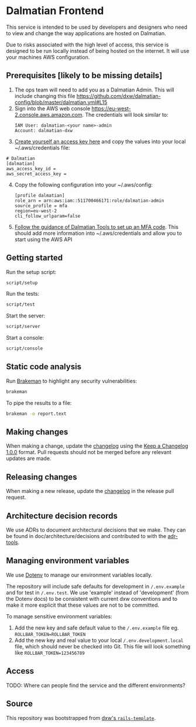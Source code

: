 # Dalmatian Frontend

This service is intended to be used by developers and designers who need to view and change the way applications are hosted on Dalmatian.

Due to risks associated with the high level of access, this service is designed to be run locally instead of being hosted on the internet. It will use your machines AWS configuration.

## Prerequisites [likely to be missing details]

1. The ops team will need to add you as a Dalmatian Admin. This will include changing this file https://github.com/dxw/dalmatian-config/blob/master/dalmatian.yml#L15
2. Sign into the AWS web console https://eu-west-2.console.aws.amazon.com. The credentials will look similar to:
    ```
    IAM User: dalmatian-<your name>-admin
    Account: dalmatian-dxw
    ```
3. [Create yourself an access key here](https://console.aws.amazon.com/iam/home?region=eu-west-2#/security_credentials) and copy the values into your local ~/.aws/credentials file:
  ```
  # Dalmatian
  [dalmatian]
  aws_access_key_id =
  aws_secret_access_key =
  ```
4. Copy the following configuration into your ~/.aws/config:
    ```
    [profile dalmatian]
    role_arn = arn:aws:iam::511700466171:role/dalmatian-admin
    source_profile = mfa
    region=eu-west-2
    cli_follow_urlparam=false
    ```
5. [Follow the guidance of Dalmatian Tools to set up an MFA code](https://github.com/dxw/dalmatian-tools/). This should add more information into ~/.aws/credentials and allow you to start using the AWS API

## Getting started

Run the setup script:

```bash
script/setup
```

Run the tests:

```bash
script/test
```

Start the server:

```bash
script/server
```

Start a console:

```bash
script/console
```

## Static code analysis

Run [Brakeman](https://brakemanscanner.org/) to highlight any security vulnerabilities:
```bash
brakeman
```

To pipe the results to a file:
```bash
brakeman -o report.text
```

## Making changes

When making a change, update the [changelog](CHANGELOG.md) using the
[Keep a Changelog 1.0.0](https://keepachangelog.com/en/1.0.0/) format. Pull
requests should not be merged before any relevant updates are made.

## Releasing changes

When making a new release, update the [changelog](CHANGELOG.md) in the release
pull request.

## Architecture decision records

We use ADRs to document architectural decisions that we make. They can be found
in doc/architecture/decisions and contributed to with the
[adr-tools](https://github.com/npryce/adr-tools).

## Managing environment variables

We use [Dotenv](https://github.com/bkeepers/dotenv) to manage our environment variables locally.

The repository will include safe defaults for development in `/.env.example` and for test in `/.env.test`. We use 'example' instead of 'development' (from the Dotenv docs) to be consistent with current dxw conventions and to make it more explicit that these values are not to be committed.

To manage sensitive environment variables:

1. Add the new key and safe default value to the `/.env.example` file eg. `ROLLBAR_TOKEN=ROLLBAR_TOKEN`
2. Add the new key and real value to your local `/.env.development.local` file, which should never be checked into Git. This file will look something like `ROLLBAR_TOKEN=123456789`

## Access

TODO: Where can people find the service and the different environments?

## Source

This repository was bootstrapped from
[dxw's `rails-template`](https://github.com/dxw/rails-template).

